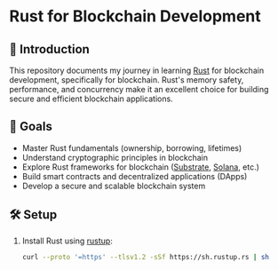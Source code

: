 # Rust for Blockchain Development

## 🚀 Introduction  
This repository documents my journey in learning [Rust](w) for blockchain development, specifically for blockchain. Rust's memory safety, performance, and concurrency make it an excellent choice for building secure and efficient blockchain applications.  

## 📌 Goals  
- Master Rust fundamentals (ownership, borrowing, lifetimes)  
- Understand cryptographic principles in blockchain  
- Explore Rust frameworks for blockchain ([Substrate](w), [Solana](w), etc.)  
- Build smart contracts and decentralized applications (DApps)  
- Develop a secure and scalable blockchain system  

## 🛠️ Setup  
1. Install Rust using [rustup](w):  
   ```sh
   curl --proto '=https' --tlsv1.2 -sSf https://sh.rustup.rs | sh
